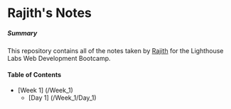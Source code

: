 # Rajith's Notes

##### Summary 
This repository contains all of the notes taken by [Rajith](https://github.com/rajithja/lighthouse-web-notes) for the Lighthouse Labs Web Development Bootcamp.

#### Table of Contents
* [Week 1] (/Week_1)
  * [Day 1] (/Week_1/Day_1)